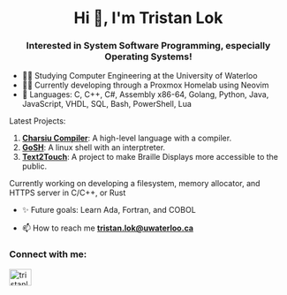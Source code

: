 <h1 align="center">Hi 👋, I'm Tristan Lok</h1>
<h3 align="center">Interested in System Software Programming, especially Operating Systems!</h3>

- 👨‍🏫 Studying Computer Engineering at the University of Waterloo
- 🧑‍💻 Currently developing through a Proxmox Homelab using Neovim
- 🤖 Languages: C, C++, C#, Assembly x86-64, Golang, Python, Java, JavaScript, VHDL, SQL, Bash, PowerShell, Lua

Latest Projects:

1. **[Charsiu Compiler](https://github.com/tristanlok/charsiu-Compiler)**: A high-level language with a compiler.
2. **[GoSH](https://github.com/tristanlok/GoSH)**: A linux shell with an interptreter.
3. **[Text2Touch](https://github.com/tristanlok/Text2Touch)**: A project to make Braille Displays more accessible to the public.

Currently working on developing a filesystem, memory allocator, and HTTPS server in C/C++, or Rust

- ✨ Future goals: Learn Ada, Fortran, and COBOL 

- 📫 How to reach me **tristan.lok@uwaterloo.ca**

<h3 align="left">Connect with me:</h3>
<p align="left">
<a href="https://linkedin.com/in/tristanlok" target="blank"><img align="center" src="https://raw.githubusercontent.com/rahuldkjain/github-profile-readme-generator/master/src/images/icons/Social/linked-in-alt.svg" alt="tristanlok" height="30" width="40" /></a>
</p>
